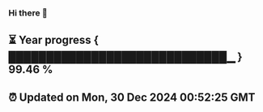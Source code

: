 ### Hi there 👋
⏳ Year progress { █████████████████████████████▁ } 99.46 %
---
⏰ Updated on Mon, 30 Dec 2024 00:52:25 GMT
---
